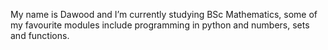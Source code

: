  My name is Dawood and I’m currently studying BSc Mathematics, some of my favourite modules include programming in python and numbers, sets and functions.

<!---
b-dawood/b-dawood is a ✨ special ✨ repository because its `README.md` (this file) appears on your GitHub profile.
You can click the Preview link to take a look at your changes.
--->
